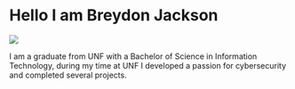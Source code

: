 # Hello I am Breydon Jackson
<a href="https://www.linkedin.com/in/breydon-jackson"><img src="https://img.shields.io/badge/-LinkedIn-0072b1?&style=for-the-badge&logo=linkedin&logoColor=white" /></a>

I am a graduate from UNF with a Bachelor of Science in Information Technology, during my time at UNF I developed a passion for cybersecurity and completed several projects.
